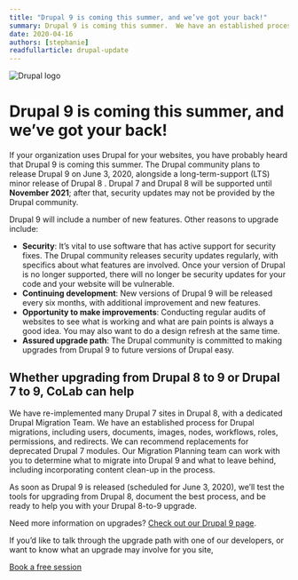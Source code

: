 ```yaml
---
title: "Drupal 9 is coming this summer, and we’ve got your back!"
summary: Drupal 9 is coming this summer.  We have an established process for Drupal migrations, including users, documents, images, nodes, workflows, roles, permissions, and redirects. We’re ready to help.
date: 2020-04-16
authors: [stephanie]
readfullarticle: drupal-update
---
```


<img src="/assets/img/blog/drupal-drop-logo.png" class="center-element" alt="Drupal logo" />

# Drupal 9 is coming this summer, and we’ve got your back!

If your organization uses Drupal for your websites, you have probably heard that Drupal 9 is coming this summer. The Drupal community plans to release Drupal 9 on June 3, 2020, alongside a long-term-support (LTS) minor release of Drupal 8 . Drupal 7 and Drupal 8 will be supported until **November 2021**; after that, security updates may not be provided by the Drupal community.

Drupal 9 will include a number of new features. Other reasons to upgrade include:

* **Security**:  It’s vital to use software that has active support for security fixes. The Drupal community releases security updates regularly, with specifics about what features are involved. Once your version of Drupal is no longer supported, there will no longer be security updates for your code and your website will be vulnerable.
* **Continuing development**: New versions of Drupal 9 will be released every six months, with additional improvement and new features.
* **Opportunity to make improvements**: Conducting regular audits of websites to see what is working and what are pain points is always a good idea. You may also want to do a design refresh at the same time.
* **Assured upgrade path**: The Drupal community is committed to making upgrades from Drupal 9 to future versions of Drupal easy.

## Whether upgrading from Drupal 8 to 9 or Drupal 7 to 9, CoLab can help

We have re-implemented many Drupal 7 sites in Drupal 8, with a dedicated Drupal Migration Team. We have an established process for Drupal migrations, including users, documents, images, nodes, workflows, roles, permissions, and redirects. We can recommend replacements for deprecated Drupal 7 modules. Our Migration Planning team can work with you to determine what to migrate into Drupal 9 and what to leave behind, including incorporating content clean-up in the process.

As soon as Drupal 9 is released (scheduled for June 3, 2020), we’ll test the tools for upgrading from Drupal 8, document the best process, and be ready to help you with your Drupal 8-to-9 upgrade.

Need more information on upgrades? [Check out our Drupal 9 page](/services/drupal-9).

If you’d like to talk through the upgrade path with one of our developers, or want to know what an upgrade may involve for you site,

<div class="center-text spacing--mid-xx">
  <a href="mailto:stephanie.guico@colab.coop" class="button--brand-outline color-red">Book a free session</a>
</div>
